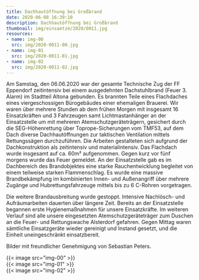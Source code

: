 ```yaml
---
title: Dachhautöffnung bei Großbrand
date: 2020-06-08 16:39:10
description: Dachhautöffnung bei Großbrand
thumbnail: img/einsaetze/2020/0011.jpg
resources:
- name: img-00
  src: img/2020-0011-00.jpg
- name: img-01
  src: img/2020-0011-01.jpg
- name: img-02
  src: img/2020-0011-02.jpg
---
```


Am Samstag, den 06.06.2020 war der gesamte Technische Zug der FF Eppendorf zeitintensiv bei einem ausgedehnten Dachstuhlbrand (Feuer 3. Alarm) im Stadtteil Altona gebunden.
Es brannten Teile eines Flachdaches eines viergeschossigen Bürogebäudes einer ehemaligen Brauerei.
Wir waren über mehrere Stunden ab dem frühen Morgen mit insgesamt 16 Einsatzkräften und 3 Fahrzeugen samt Lichtmastanhänger an der Einsatzstelle um mit mehreren Atemschutzgeräteträgern, gesichert durch die SEG-Höhenrettung über Toprope-Sicherungen vom TMF53, auf dem Dach diverse Dachhautöffnungen zur taktischen Ventilation mittels Rettungssägen durchzuführen.
Die Arbeiten gestalteten sich aufgrund der Dachkonstruktion als zeitintensiv und materialintensiv.
Das Flachdach wurde insgesamt auf ca. 60m² aufgenommen.
Gegen kurz vor fünf morgens wurde das Feuer gemeldet.
An der Einsatzstelle gab es im Dachbereich des Brandobjektes eine starke Rauchentwicklung begleitet von einem teilweise starken Flammenschlag.
Es wurde eine massive Brandbekämpfung im kombinierten Innen- und Außenangriff über mehrere Zugänge und Hubrettungsfahrzeuge mittels bis zu 6 C-Rohren vorgetragen.

Die weitere Brandausbreitung wurde gestoppt.
Intensive Nachlösch- und Aufräumarbeiten dauerten über längere Zeit.
Bereits an der Einsatzstelle begannen erste Hygienemaßnahmen für unsere Einsatzkräfte.
Im weiteren Verlauf sind alle unsere eingesetzten Atemschutzgeräteträger zum Duschen an die Feuer- und Rettungswache Alsterdorf gefahren.
Gegen Mittag waren sämtliche Einsatzgeräte wieder gereinigt und Instand gesetzt, und die Einheit uneingeschränkt einsatzbereit.

Bilder mit freundlicher Genehmigung von Sebastian Peters.

{{< image src="img-00" >}}  
{{< image src="img-01" >}}  
{{< image src="img-02" >}}  
